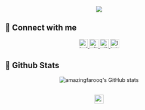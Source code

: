 <div align="center">
<img src="./header.gif" /> 
</div>

<!-- </br> -->


## 📌 Connect with me


<div align="center">

<a href="https://twitter.com/amazingfarooqq" target="blank">
<img src=https://img.shields.io/twitter/follow/amazingfarooqq?logo=twitter&style&color=blue alt=twitter style="margin-bottom: 5px;" height="24px" />
</a>
<a href="https://github.com/amazingfarooqq" target="blank">
<img src=https://img.shields.io/badge/github-%2324292e.svg?&style&logo=github&logoColor=white alt=github style="margin-bottom: 5px;" height="24px" />

</a>

</a>
<a href="https://instagram.com/amazingfarooqq" target="blank">
<img src=https://img.shields.io/badge/instagram-24k%2B-red alt=github style="margin-bottom: 5px;" height="24px" />

</a>


<a href="https://linkedin.com/in/amazingfarooqq" target="_blank">
<img src=https://img.shields.io/badge/linkedin-%231E77B5.svg?&style&logo=linkedin&logoColor=white alt=linkedin style="margin-bottom: 5px;" height="24px"/>
</a>

</div>  


## 📌 Github Stats


<div align="center" width="380px" >
    
![amazingfarooq's GitHub stats](http://github-readme-streak-stats.herokuapp.com?user=amazingfarooqq&count_private=true&show_icons=true)
    
</div> 

<br/>

<div align="center">
<img src="https://komarev.com/ghpvc/?username=amazingfarooqq&label=Profile Views  &color=red&style=flat" height="24px"/>
</div> 
